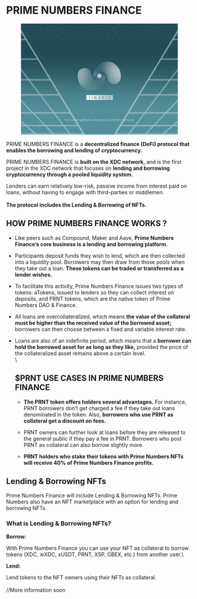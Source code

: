 # PRIME NUMBERS FINANCE

<figure><img src="../.gitbook/assets/image (1).png" alt=""><figcaption></figcaption></figure>

PRIME NUMBERS FINANCE is a **decentralized finance (DeFi) protocol that enables the borrowing and lending of cryptocurrency.**

PRIME NUMBERS FINANCE is **built on the XDC network,** and is the first project in the XDC network that focuses on **lending and borrowing cryptocurrency through a pooled liquidity system.**

Lenders can earn relatively low-risk, passive income from interest paid on loans, without having to engage with third-parties or middlemen.\
\
**The protocol includes the Lending & Borrowing of NFTs.**





## HOW PRIME NUMBERS FINANCE WORKS ?

* Like peers such as Compound, Maker and Aave, **Prime Numbers Finance’s core business is a lending and borrowing platform.**
* Participants deposit funds they wish to lend, which are then collected into a liquidity pool. Borrowers may then draw from those pools when they take out a loan. **These tokens can be traded or transferred as a lender wishes.**&#x20;
* To facilitate this activity, Prime Numbers Finance issues two types of tokens: aTokens, issued to lenders so they can collect interest on deposits, and PRNT tokens, which are the native token of Prime Numbers DAO & Finance.&#x20;
* All loans are overcollateralized, which means **the value of the collateral must be higher than the received value of the borrowed asset;** borrowers can then choose between a fixed and variable interest rate.
*   Loans are also of an indefinite period, which means that a **borrower can hold the borrowed asset for as long as they like,** provided the price of the collateralized asset remains above a certain level.\
    \


    ## $PRNT USE CASES IN PRIME NUMBERS FINANCE

    *   **The PRNT token offers holders several advantages.** For instance, PRNT borrowers don’t get charged a fee if they take out loans denominated in the token. Also, **borrowers who use PRNT as collateral get a discount on fees.**

        &#x20;
    *   PRNT owners can further look at loans before they are released to the general public if they pay a fee in PRNT. Borrowers who post PRNT as collateral can also borrow slightly more.

        &#x20;
    * **PRNT holders who stake their tokens with Prime Numbers NFTs will receive 40% of Prime Numbers Finance profits.**

## Lending & Borrowing NFTs <a href="#bd95" id="bd95"></a>

Prime Numbers Finance will include Lending & Borrowing NFTs. Prime Numbers also have an NFT marketplace with an option for lending and borrowing NFTs.&#x20;

### What is Lending & Borrowing NFTs? <a href="#1a53" id="1a53"></a>

**Borrow:**

With Prime Numbers Finance you can use your NFT as collateral to borrow tokens (XDC, wXDC, xUSDT, PRNT, XSP, GBEX, etc.) from another user.\


**Lend:**

Lend tokens to the NFT owners using their NFTs as collateral.\
\
//More information soon

